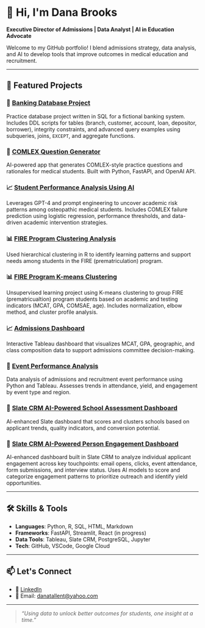 # 👋 Hi, I'm Dana Brooks

**Executive Director of Admissions | Data Analyst | AI in Education Advocate**

Welcome to my GitHub portfolio! I blend admissions strategy, data analysis, and AI to develop tools that improve outcomes in medical education and recruitment.

---

## 💼 Featured Projects

### 🏦 [Banking Database Project](https://github.com/danabr21285/banking-database-sql)
Practice database project written in SQL for a fictional banking system. Includes DDL scripts for tables (branch, customer, account, loan, depositor, borrower), integrity constraints, and advanced query examples using subqueries, joins, `EXCEPT`, and aggregate functions.

### 🧠 [COMLEX Question Generator](https://github.com/danabr21285/comlex-question-generator)
AI-powered app that generates COMLEX-style practice questions and rationales for medical students. Built with Python, FastAPI, and OpenAI API.

### 📈 [Student Performance Analysis Using AI](https://github.com/danabr21285/student-performance-ai-analysis)  
Leverages GPT-4 and prompt engineering to uncover academic risk patterns among osteopathic medical students. Includes COMLEX failure prediction using logistic regression, performance thresholds, and data-driven academic intervention strategies.

### 📊 [FIRE Program Clustering Analysis](https://github.com/danabr21285/fire-program-clustering)
Used hierarchical clustering in R to identify learning patterns and support needs among students in the FIRE (prematriculation) program.

### 📊 [FIRE Program K-means Clustering](https://github.com/danabr21285/fire-kmeans-clustering)  
Unsupervised learning project using K-means clustering to group FIRE (prematricualtion) program students based on academic and testing indicators (MCAT, GPA, COMSAE, age). Includes normalization, elbow method, and cluster profile analysis.

### 📈 [Admissions Dashboard](https://github.com/danabr21285/admissions-dashboard)
Interactive Tableau dashboard that visualizes MCAT, GPA, geographic, and class composition data to support admissions committee decision-making.

### 📅 [Event Performance Analysis](https://github.com/danabr21285/event-performance-analysis)
Data analysis of admissions and recruitment event performance using Python and Tableau. Assesses trends in attendance, yield, and engagement by event type and region.

### 🧠 [Slate CRM AI-Powered School Assessment Dashboard](https://github.com/danabr21285/slate-ai-school-assessment)
AI-enhanced Slate dashboard that scores and clusters schools based on applicant trends, quality indicators, and conversion potential.

### 👥 [Slate CRM AI-Powered Person Engagement Dashboard](https://github.com/danabr21285/slate-ai-engagement-dashboard)
AI-enhanced dashboard built in Slate CRM to analyze individual applicant engagement across key touchpoints: email opens, clicks, event attendance, form submissions, and interview status. Uses AI models to score and categorize engagement patterns to prioritize outreach and identify yield opportunities.

---

## 🛠️ Skills & Tools

- **Languages**: Python, R, SQL, HTML, Markdown
- **Frameworks**: FastAPI, Streamlit, React (in progress)
- **Data Tools**: Tableau, Slate CRM, PostgreSQL, Jupyter
- **Tech**: GitHub, VSCode, Google Cloud

---

## 📫 Let's Connect

- 💼 [LinkedIn](www.linkedin.com/in/dana-tallent-brooks-a15977a0)
- 📧 Email: danatallent@yahoo.com

---

> *“Using data to unlock better outcomes for students, one insight at a time.”*
